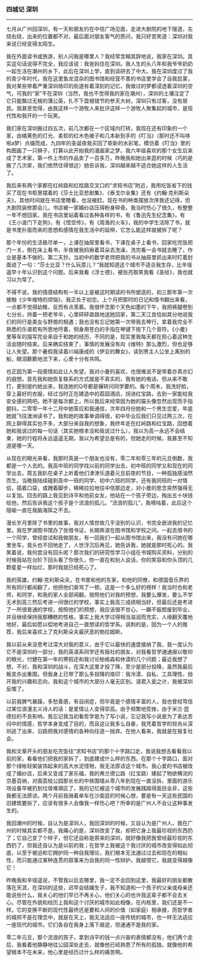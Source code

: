 <h3>四城记 深圳</h3><hr>


七月从广州回深圳，有一天和朋友约在中信广场见面，走进大剧院的地下隧道，左绕右绕，出来的位置都不对，最后面对朋友客气的质问，我只好苦笑道：深圳对我来说已经变得太陌生。
 
我在外面读书或旅游，别人问我是哪里人？我经常含糊其辞地说，我家在深圳。其实这句话说得不完全，我应该说：我爸妈住在深圳。我人生的头八年和我爷爷奶奶一起生活在潮州的乡下，此后在深圳上学，直到读研去了中大。我在深圳度过了我的青少年时代，我在这里鱼龙混杂的图书馆和经营不善的书店里学会了自我启蒙，我对某些带着严重深圳烙印的街道有着深刻的记忆，我做过的梦都浸透着深圳的空气，可我的“家”不在深圳（当然，我也不觉得我的家在潮州），深圳的土壤注定了它只能飘过无根的蒲公英，扎不下盘根错节的参天大树，深圳只有过客，没有居民。我甚至觉得，由我这样一个游牧人来批评这样一个游牧人聚集起的城市，是现代性和我开的一个玩笑。
 
我们家在深圳搬过四五次，前几次都在一个区域内打转，我现在还有印象的一个家，由橘黄色的灯光、柔软的红木色被子和几本新到手的《叮当》（那时还不叫哆啦a梦）点缀而成，九四年的圣诞夜我买回了崭新的水彩笔，模仿着《叮当》里的构图画了一只狮子，打算以此开始我的漫画家之梦。我六年级喜欢的那个女生后来成了艺术家，第一件上市的作品卖了一百多万，昨晚我和她出来逛的时候（巧的是搬了几次家，我们依然住得很近）她告诉我，深圳越来越不适合她这样的人生活了。
 
我后来有两个家都在红岭路和红桂路交叉口的“求知书店”附近，我用吃饭省下的钱买了现在书柜里摆着的《莎士比亚悲剧集》、《泰戈尔全集》还有《约翰·克利斯朵夫》，其他时间就在书店里瞎看，也没被赶。现在书的种类摆放次序我还记得，但大剧院装修那会儿，书店被一家婚纱店压得粉身碎骨。我当时伤心了很久，有整整一年不想回家。我在书店里站着看过各种各样的书，有《鲁迅先生纪念集》，有《王小波门下走狗》，有《悟空传》，有《周渔的火车》，我的中学生活除了书，就是书里扑面而来的思想和感情在我生活中的延伸，它怎么能这样就被拆了呢？
 
那个年份的生活极尽单一，上课在抽屉里看书，下课在桌子上看书，回家吃完饭把门一关，倒在床上看书，半夜被我妈揪着耳朵去洗澡，洗完看一会书就去睡了，作业是基本不做的，第二天抄。当初中的数学老师把我的书从抽屉里抓出来时盯着封面说了一句：“莎士比亚？什么玩意儿？”我就知道这个城市不适合我生存，比辛瑶遥早十年认识到这个问题。后来我看《浮士德》，被张亮取笑我看《圣经》，我也就习以为常了。
 
不得不说，我的情感结构有一半以上是被这时期读的书所塑造的，初三那年第一次接触《少年维特的烦恼》，我正处于初恋。上个月把那时的日记和情书翻出来看，一点都不觉得幼稚，反而有点羡慕。我很怀念那个天色如墨的下午，我把裤腿卷到七分长，拎着一把老爷伞，心里砰砰直跳地送她回家，第二天江良恰如其分地说我们的同行是美女与野兽的相遇；我也没有忘记她第一次带我去琴行，拿着我完全不熟悉的乐谱若有所思地哼着，侧身用苍白的手指在琴键下按下几个音符。《小曼》里等车的描写完全来自于和她的经历，不同的是，现实里我每天都在担心着这种生活会随时结束。后来确实结束了，事情的发展没有向《维特》那么激烈，但也足够让人失望。那个暑假我读着川端康成的《伊豆的舞女》，读到男主人公坐上离别的船，眼泪簌簌地流下来，心里十分有共鸣。
 
也正因为第一段感情如此让人失望，我对小曼的喜欢，也很难说不是带着亦真亦幻的遐想。首先我和她恢复联系的方式就是不真实的，我有她的电话，但从来不敢打，更别提约她出来，我连她的Q号都是辗转问同学要的。每个周末，我洗好脸，穿上最好的衣服，经过当时正在建造中的荔园酒店，拐进红宝路，去到一家能给我安全感的网吧。她不是每次都上，所以我后来经常因为她的猫头像忽然出现而手指颤抖。二零零一年十二月中她答应和我通信，次年四月份她和一个男生恋爱，年底她就飞往澳洲读书了。我和她的故事单调得很，初中毕业后我们只见过两三次，在网上聊得其实也不多，大部分来自我的想象，我终年走在红岭路和红宝路，回想着她和我说过的每一句话（其实她根本没和我说过什么），我以为高一永远不会结束，她的行程将永远遥遥无期，我以为希望总是有的，但她走的时候，我甚至不知道是哪一天。
 
从现在的眼光来看，我那时真是一个朋友也没有，零二年和零三年的元旦倒数，我都是一个人去的。我高中班的同学找以前的同学出去，初中班的同学又和现在的同学出去，周五我趴在桌子上听着他们津津乐道着元旦前夜的节目，一种孤独感油然而生。当晚我陆续碰到高中一班的同学、初中六班的同学，还有我同班的一对情侣，插着口袋，或跩着脚步，稀稀拉拉地往中信那边走，对小曼的思念突然强得无以复加。回去的路上我见到诗平和他前女友，他站在一个孩子旁边，掏出五十块钱给他，然后告诉我这个孩子是个流浪的孤儿。“流浪的孤儿”，我嘀咕着，此后这个隐喻一直在我脑海挥之不去。
 
漫长岁月里除了书里的故事，我对人情世故几乎没别的认识，书完全嵌进我的记忆里。我在罗湖图书馆办了张借书证，长期奔波在图书馆和学校之间。一起去借书的一个同学，曾经尝试和我做朋友，有一回我们一起从图书馆出来，我没有问她在哪里坐车，竟头也不回地走了，人世浮沉后再见，她告诉我，她就是那时死心的。我笑着说，我何尝没有回头呢？那次我们的研究性学习小组在书城购买资料，分别的时候我站在台阶下回头看了你很久，你一直在和别人说话，你的笑容和你头顶的几颗星星一样灿烂，那时我就已经死心了。
 
我的英雄，约翰·克利斯朵夫，在书里和他的东家，和他的同僚，和德国音乐界的所有同行都闹翻了，他把他们臭骂了一顿，这是一个多么好的榜样！我当时也和老师，和同学，和我的家人全部闹翻，按照他们对我的预想，我要么爆发，要么不学无术到高三然后考进一间很烂的学校，事实上我高三成绩相当好，但最后还是考进了一所很普通的学校，按照他们的预想，我应该很不甘心，一蹶不振颓废到毕业，并且继续保持我那糟糕的性格，事实上我大学过得相当滋润而充实，人缘翻天覆地地好，最后如愿以偿地考进自己一直想读的哲学系。讽刺的是，因为一个人的推荐，我后来喜欢上了克利斯朵夫最厌恶的勃拉姆斯。
 
我以前从来没思考过深大对我的意义，由于它以最快的速度接纳了我，我一度认为它不是深圳的一部分，我的英语系同学还有报社的朋友，对我看哲学通通报以敬仰的眼光，付健在第一年的寒假还和我讨论柏格森和休谟的几个问题；最近我想了想，不对，我和深圳的战斗，在深大这里才投了降，至少是部分投降，虽然我最后叛变杀出重围，但我身上已带了那么多投降的烙印：我冷漠、自私、工具理性，抛开我的兴趣和志向，我和这个城市的大部分人毫无区别。请君入瓮之计，我被深圳反噬了。
 
以前我脾气暴躁，多愁善感，有自闭症，但毕竟是个感情丰富的人，我也曾经笃信过某位浪漫主义诗人的话：是爱情让人变得崇高。由于频繁地受挫，由于米兰·昆德拉的不良影响，我忘记我当初看哲学是为了写小说，忘记我写小说是为了表达苦闷中的情感，哲学本身变成了目的，而且这让我多么自豪，我凭着哲学的轻舟从深圳逃了出来，沿路把我对感情的各种向往逐一抛弃。在他人看来，我就是在报复社会。

我和文章开头的朋友吃完饭往“求知书店”的那个十字路口走，我说我想去看看我以前的家，看看他们把我的家拆了，到底建成什么样的东西。在那个十字路口，面对那个绿帐轻架装饰起来的高大水泥怪物，我无法原谅这个城市。我心爱的书店被改成了婚纱店，后来又变成了家乐福，我的弗兰德公路（红宝路）建起了物欲横流的京基百纳，对面荔枝公园那长长的中铁围墙从零八年到现在一直没拆，里面的游乐场设备早被扔到垃圾堆填区了，我的记忆被这个城市的发展践踏得面目全非，这些我都无法原谅。两个月前我骑着单车在沙面逛的时候心想，要是有一天这些民国的旧建筑要拆了，应该有很多人会像我一样伤心吧？所幸的是广州人不会让这种事发生的。
 
我回潮州的时候，自认为是深圳人，我回深圳的时候，又自认为是广州人，我在广州的时候其实都不是。我痛心的是，深圳改变了我，却把它身上我最珍视的东西扔了；它自己变了个样子，但它还自称是原来的深圳，就好像我把我曾经最珍视的东西扔了，但我还自认为是以前的我；在哲学上我被这个我讨厌的城市改变得如此彻底，以至于被迫和它拥护同一种自我理论，我们根本无法通过过去和现在的相似性，而只能通过某种连贯的叙事来为自我的同一性辩护。我越恨它，我就变得越像它！
 
昨晚我和辛瑶遥说，不管我以后去哪里，我一定不会回到这里，我最好的朋友都散落在天涯，在深圳的这些，迟早会结婚生子，我不知道和一个孩子的父亲或母亲还能说些什么，我关心的他们早已不再关心，他们关心的也许我这辈子都不会去关心。尽管在外貌和经历上我和这个讨厌的城市如此相像，在内核里，我们还是不一样。它的变换不断的现代性最终还是要和人间的价值（如家庭）相承接，而哲学者的城邦不是在理念中，就是在天上，我无法适应一座传统的城市，也一样无法适应一座现代的城市。它们各自在我身上落下痕迹，但通通不是我的家。
 
零二年元旦，那个流浪的孩子，拿到诗平的钱一点兴奋的表情都没有，他们两个走后，我看着他静静地往公园深处走去，就像他已经熟悉了所有的孤独，就像他的希望根本不在未来，他心里是经历过什么样的痛苦啊。
                                                                                              
